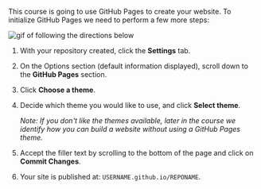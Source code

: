 [//]: # "This is used in both the CLI and Desktop course"

This course is going to use GitHub Pages to create your website. To initialize GitHub Pages we need to perform a few more steps:

![gif of following the directions below](../images/gifs/github-desktop/choose-a-theme.gif)


1. With your repository created, click the **Settings** tab.
1. On the Options section (default information displayed), scroll down to the **GitHub Pages** section.
1. Click **Choose a theme**.
1. Decide which theme you would like to use, and click **Select theme**.

      *Note: If you don't like the themes available, later in the course we identify how you can build a website without using a GitHub Pages theme.*

1. Accept the filler text by scrolling to the bottom of the page and click on **Commit Changes**.
1. Your site is published at: `USERNAME.github.io/REPONAME`.
